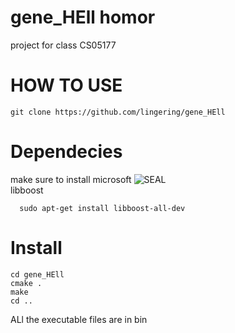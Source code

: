 # gene_HEll homor
project for class CS05177
# HOW TO USE
```
git clone https://github.com/lingering/gene_HEll
```
# Dependecies
make sure to install microsoft ![SEAL](https://github.com/Microsoft/SEAL)<br>
libboost
```
  sudo apt-get install libboost-all-dev
```
# Install
```
cd gene_HEll
cmake .
make
cd ..
```
ALl the executable files are in bin
